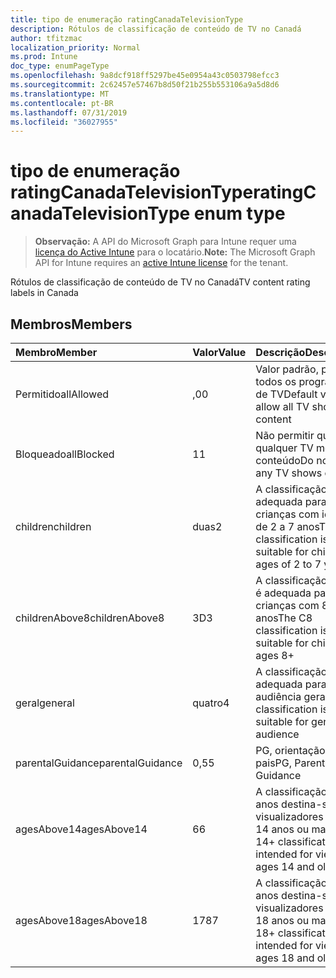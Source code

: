 ```yaml
---
title: tipo de enumeração ratingCanadaTelevisionType
description: Rótulos de classificação de conteúdo de TV no Canadá
author: tfitzmac
localization_priority: Normal
ms.prod: Intune
doc_type: enumPageType
ms.openlocfilehash: 9a8dcf918ff5297be45e0954a43c0503798efcc3
ms.sourcegitcommit: 2c62457e57467b8d50f21b255b553106a9a5d8d6
ms.translationtype: MT
ms.contentlocale: pt-BR
ms.lasthandoff: 07/31/2019
ms.locfileid: "36027955"
---
```

# <a name="ratingcanadatelevisiontype-enum-type"></a><span data-ttu-id="538b0-103">tipo de enumeração ratingCanadaTelevisionType</span><span class="sxs-lookup"><span data-stu-id="538b0-103">ratingCanadaTelevisionType enum type</span></span>

> <span data-ttu-id="538b0-104">**Observação:** A API do Microsoft Graph para Intune requer uma [licença do Active Intune](https://go.microsoft.com/fwlink/?linkid=839381) para o locatário.</span><span class="sxs-lookup"><span data-stu-id="538b0-104">**Note:** The Microsoft Graph API for Intune requires an [active Intune license](https://go.microsoft.com/fwlink/?linkid=839381) for the tenant.</span></span>

<span data-ttu-id="538b0-105">Rótulos de classificação de conteúdo de TV no Canadá</span><span class="sxs-lookup"><span data-stu-id="538b0-105">TV content rating labels in Canada</span></span>

## <a name="members"></a><span data-ttu-id="538b0-106">Membros</span><span class="sxs-lookup"><span data-stu-id="538b0-106">Members</span></span>
|<span data-ttu-id="538b0-107">Membro</span><span class="sxs-lookup"><span data-stu-id="538b0-107">Member</span></span>|<span data-ttu-id="538b0-108">Valor</span><span class="sxs-lookup"><span data-stu-id="538b0-108">Value</span></span>|<span data-ttu-id="538b0-109">Descrição</span><span class="sxs-lookup"><span data-stu-id="538b0-109">Description</span></span>|
|:---|:---|:---|
|<span data-ttu-id="538b0-110">Permitido</span><span class="sxs-lookup"><span data-stu-id="538b0-110">allAllowed</span></span>|<span data-ttu-id="538b0-111">,0</span><span class="sxs-lookup"><span data-stu-id="538b0-111">0</span></span>|<span data-ttu-id="538b0-112">Valor padrão, permitir todos os programas de TV</span><span class="sxs-lookup"><span data-stu-id="538b0-112">Default value, allow all TV shows content</span></span>|
|<span data-ttu-id="538b0-113">Bloqueado</span><span class="sxs-lookup"><span data-stu-id="538b0-113">allBlocked</span></span>|<span data-ttu-id="538b0-114">1</span><span class="sxs-lookup"><span data-stu-id="538b0-114">1</span></span>|<span data-ttu-id="538b0-115">Não permitir que qualquer TV mostre conteúdo</span><span class="sxs-lookup"><span data-stu-id="538b0-115">Do not allow any TV shows content</span></span>|
|<span data-ttu-id="538b0-116">children</span><span class="sxs-lookup"><span data-stu-id="538b0-116">children</span></span>|<span data-ttu-id="538b0-117">duas</span><span class="sxs-lookup"><span data-stu-id="538b0-117">2</span></span>|<span data-ttu-id="538b0-118">A classificação C é adequada para crianças com idade de 2 a 7 anos</span><span class="sxs-lookup"><span data-stu-id="538b0-118">The C classification is suitable for children ages of 2 to 7 years</span></span>|
|<span data-ttu-id="538b0-119">childrenAbove8</span><span class="sxs-lookup"><span data-stu-id="538b0-119">childrenAbove8</span></span>|<span data-ttu-id="538b0-120">3D</span><span class="sxs-lookup"><span data-stu-id="538b0-120">3</span></span>|<span data-ttu-id="538b0-121">A classificação do C8 é adequada para crianças com 8 anos</span><span class="sxs-lookup"><span data-stu-id="538b0-121">The C8 classification is suitable for children ages 8+</span></span>|
|<span data-ttu-id="538b0-122">geral</span><span class="sxs-lookup"><span data-stu-id="538b0-122">general</span></span>|<span data-ttu-id="538b0-123">quatro</span><span class="sxs-lookup"><span data-stu-id="538b0-123">4</span></span>|<span data-ttu-id="538b0-124">A classificação G é adequada para a audiência geral</span><span class="sxs-lookup"><span data-stu-id="538b0-124">The G classification is suitable for general audience</span></span>|
|<span data-ttu-id="538b0-125">parentalGuidance</span><span class="sxs-lookup"><span data-stu-id="538b0-125">parentalGuidance</span></span>|<span data-ttu-id="538b0-126">0,5</span><span class="sxs-lookup"><span data-stu-id="538b0-126">5</span></span>|<span data-ttu-id="538b0-127">PG, orientação dos pais</span><span class="sxs-lookup"><span data-stu-id="538b0-127">PG, Parental Guidance</span></span>|
|<span data-ttu-id="538b0-128">agesAbove14</span><span class="sxs-lookup"><span data-stu-id="538b0-128">agesAbove14</span></span>|<span data-ttu-id="538b0-129">6</span><span class="sxs-lookup"><span data-stu-id="538b0-129">6</span></span>|<span data-ttu-id="538b0-130">A classificação de 14 anos destina-se a visualizadores com 14 anos ou mais</span><span class="sxs-lookup"><span data-stu-id="538b0-130">The 14+ classification is intended for viewers ages 14 and older</span></span>|
|<span data-ttu-id="538b0-131">agesAbove18</span><span class="sxs-lookup"><span data-stu-id="538b0-131">agesAbove18</span></span>|<span data-ttu-id="538b0-132">178</span><span class="sxs-lookup"><span data-stu-id="538b0-132">7</span></span>|<span data-ttu-id="538b0-133">A classificação de 18 anos destina-se a visualizadores com 18 anos ou mais</span><span class="sxs-lookup"><span data-stu-id="538b0-133">The 18+ classification is intended for viewers ages 18 and older</span></span>|




